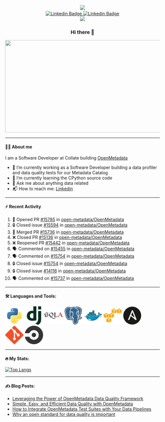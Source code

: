 <div id="header" align="center">
  <img src="https://media.giphy.com/media/5eLDrEaRGHegx2FeF2/giphy.gif" width="100"/>
</div>
<div id="badges" align="center">
  <a href="https://www.linkedin.com/in/teddycrepineau/">
    <img src="https://shields.io/badge/Linkedin-blue?logo=linkedin&logoColor=white&style=for-the-badge" alt="Linkedin Badge"/>
  </a>
  <a href="https://medium.com/@teddycrpineau">
    <img src="https://shields.io/badge/Medium-black?logo=medium&logoColor=white&style=for-the-badge" alt="Linkedin Badge"/>
  </a>
</div>
<div align="center">
  <img src="https://komarev.com/ghpvc/?username=TeddyCr&color=blue&style=flat-square" />
</div>

<h3 align="center">
Hi there 👋
</h3>
<div align="center">
  <img src="https://media.giphy.com/media/L8K62iTDkzGX6/giphy.gif" width="600" height="300"/>
</div>

---

#### :technologist: About me
I am a Software Developer at Collate building <a href="https://open-metadata.org"/>OpenMetadata</a>
- 🔭 I’m currently working as a Software Developer building a data profiler and data quality tests for our Metadata Catalog
- 🐍 I’m currently learning the CPython source code
- 💬 Ask me about anything data related
- 📬 How to reach me: [Linkedin](https://shields.io/badge/Linkedin-blue?logo=linkedin&logoColor=white&style=for-the-badge)

---

#### ⚡️ Recent Activity
<!--START_SECTION:activity-->
1. 💪 Opened PR [#15785](https://github.com/open-metadata/OpenMetadata/pull/15785) in [open-metadata/OpenMetadata](https://github.com/open-metadata/OpenMetadata)
2. 🔒 Closed issue [#15594](https://github.com/open-metadata/OpenMetadata/issues/15594) in [open-metadata/OpenMetadata](https://github.com/open-metadata/OpenMetadata)
3. 🎉 Merged PR [#15736](https://github.com/open-metadata/OpenMetadata/pull/15736) in [open-metadata/OpenMetadata](https://github.com/open-metadata/OpenMetadata)
4. ❌ Closed PR [#15136](https://github.com/open-metadata/OpenMetadata/pull/15136) in [open-metadata/OpenMetadata](https://github.com/open-metadata/OpenMetadata)
5. ❌ Reopened PR [#15442](https://github.com/open-metadata/OpenMetadata/pull/15442) in [open-metadata/OpenMetadata](https://github.com/open-metadata/OpenMetadata)
6. 🗣 Commented on [#15455](https://github.com/open-metadata/OpenMetadata/issues/15455#issuecomment-2027348005) in [open-metadata/OpenMetadata](https://github.com/open-metadata/OpenMetadata)
7. 🗣 Commented on [#15754](https://github.com/open-metadata/OpenMetadata/issues/15754#issuecomment-2027332894) in [open-metadata/OpenMetadata](https://github.com/open-metadata/OpenMetadata)
8. 🔒 Closed issue [#15754](https://github.com/open-metadata/OpenMetadata/issues/15754) in [open-metadata/OpenMetadata](https://github.com/open-metadata/OpenMetadata)
9. 🔒 Closed issue [#14116](https://github.com/open-metadata/OpenMetadata/issues/14116) in [open-metadata/OpenMetadata](https://github.com/open-metadata/OpenMetadata)
10. 🗣 Commented on [#15737](https://github.com/open-metadata/OpenMetadata/issues/15737#issuecomment-2027314934) in [open-metadata/OpenMetadata](https://github.com/open-metadata/OpenMetadata)
<!--END_SECTION:activity-->

---

#### :hammer_and_wrench: Languages and Tools:
<div>
   <img src="https://github.com/devicons/devicon/blob/master/icons/python/python-original.svg" width="60" height="60"/>
   <img src="https://github.com/devicons/devicon/blob/master/icons/django/django-plain.svg" width="60" height="60"/>
   <img src="https://github.com/devicons/devicon/blob/master/icons/sqlalchemy/sqlalchemy-original.svg" width="60" height="60"/>
   <img src="https://github.com/devicons/devicon/blob/master/icons/postgresql/postgresql-original.svg" width="60" height="60"/>
   <img src="https://github.com/devicons/devicon/blob/master/icons/docker/docker-original.svg" width="60" height="60"/>
   <img src="https://github.com/devicons/devicon/blob/master/icons/amazonwebservices/amazonwebservices-original.svg" width="60" height="60"/>
   <img src="https://github.com/devicons/devicon/blob/master/icons/ansible/ansible-original.svg" width="60" height="60"/>
   <img src="https://github.com/devicons/devicon/blob/master/icons/git/git-original.svg" width="60" height="60"/>
   <img src="https://github.com/devicons/devicon/blob/master/icons/circleci/circleci-plain.svg" width="60" height="60"/>
</div>

---

#### 🔥 My Stats:
[![Top Langs](https://github-readme-stats.vercel.app/api/top-langs/?username=TeddyCr&layout=compact&hide=javascript,html,css)](https://github.com/anuraghazra/github-readme-stats)

---

#### ✍️ Blog Posts:
<!-- BLOG-POST-LIST:START -->
- [Leveraging the Power of OpenMetadata Data Quality Framework](https://blog.open-metadata.org/leveraging-the-power-of-openmetadata-data-quality-framework-385ba2d8eaf?source=rss-16e0670af08f------2)
- [Simple, Easy, and Efficient Data Quality with OpenMetadata](https://blog.open-metadata.org/simple-easy-and-efficient-data-quality-with-openmetadata-1c4e7d329364?source=rss-16e0670af08f------2)
- [How to Integrate OpenMetadata Test Suites with Your Data Pipelines](https://blog.open-metadata.org/how-to-integrate-openmetadata-test-suites-with-your-data-pipelines-d83fb55fa494?source=rss-16e0670af08f------2)
- [Why an open standard for data quality is important](https://blog.open-metadata.org/why-are-we-building-a-data-quality-standard-1753fae87259?source=rss-16e0670af08f------2)
<!-- BLOG-POST-LIST:END -->

